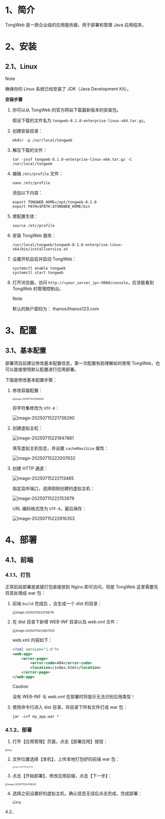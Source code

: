 # 1、简介

TongWeb 是一款企业级的应用服务器，用于部署和管理 Java 应用程序。



# 2、安装

## 2.1、Linux

> [!NOTE]
>
> 确保你的 Linux 系统已经安装了 JDK（Java Development Kit）。

**安装步骤**

1. 你可以从 TongWeb 的官方网站下载最新版本的安装包。

   假设下载的文件名为 `tongweb-8.1.0-enterprise-linux-x64.tar.gz`。

2. 创建安装目录：

   ```shell
   mkdir -p /usr/local/tongweb
   ```

3. 解压下载的文件：
   ```shell
   tar -zxvf tongweb-8.1.0-enterprise-linux-x64.tar.gz -C /usr/local/tongweb
   ```

4. 编辑 `/etc/profile` 文件：
   ```shell
   nano /etc/profile
   ```

   添加以下内容：

   ```
   export TONGWEB_HOME=/opt/tongweb-8.1.0
   export PATH=$PATH:$TONGWEB_HOME/bin
   ```

5. 使配置生效：

   ```shell
   source /etc/profile
   ```

6. 安装 TongWeb 服务：

   ```shell
   /usr/local/tongweb/tongweb-8.1.0-enterprise-linux-x64/bin/installservice.sh
   ```

7. 设置开机自启并启动 TongWeb：

   ```shell
   systemctl enable tongweb
   systemctl start tongweb
   ```

8. 打开浏览器，访问 `http://<your_server_ip>:9060/console`，应该能看到 TongWeb 的管理控制台。

   > [!NOTE]
   >
   > 默认的账户密码为： thanos/thanos123.com



# 3、配置

## 3.1、基本配置

部署项目前建议修改基本配置信息，第一次配置有助理解如何使用 TongWeb，也可以直接使用默认配置进行应用部署。

下面是修改基本配置步骤：

1. 修改容器配置：

   <img src="!assets/TongWeb/image-20250715221659000.png" alt="image-20250715221659000" style="zoom: 50%;" />

   将字符集修改为 `UTF-8`：

   ![image-20250715221739290](!assets/TongWeb/image-20250715221739290.png)

2. 创建虚拟主机：

   ![image-20250715221947881](!assets/TongWeb/image-20250715221947881.png)

   填写虚拟主机信息，并设置 `cacheMaxiSize` 属性：

   ![image-20250715222007632](!assets/TongWeb/image-20250715222007632.png)

3. 创建 HTTP 通道：

   ![image-20250715222113465](!assets/TongWeb/image-20250715222113465.png)

   指定监听端口，选择刚刚创建的虚拟主机：

   ![image-20250715222153979](!assets/TongWeb/image-20250715222153979.png)

   URL 编码格式改为 `UTF-8`，最后保存：

   ![image-20250715222816353](!assets/TongWeb/image-20250715222816353.png)



# 4、部署

## 4.1、前端

### 4.1.1、打包

正常前段部署是直接打包直接放到 Nginx 即可访问，但是 TongWeb 这里需要先将其处理成 war 包：

1. 前端 `build` 完成后 ，会生成一个 dist 的目录：

   <img src="!assets/TongWeb/image-20250715223758719.png" alt="image-20250715223758719" style="zoom:67%;" />

2. 在 dist 目录下新增 WEB-INF 目录以及 web.xml 文件：

   <img src="!assets/TongWeb/image-20250715223857025.png" alt="image-20250715223857025" style="zoom:67%;" />

   web.xml 内容如下：

   ```xml
   <?xml version="1.0"?>
   <web-app>
       <error-page>
           <error-code>404</error-code>
           <location>/index.html</location>
       </error-page>
   </web-app>
   ```

   > [!CAUTION]
   >
   > 没有 WEB-INF 与 web.xml 在部署时将提示无法识别应用类型！

3. 使用命令行进入 dist 目录，将目录下所有文件打成 war 包：

   ```shell
   jar -cvf my_app.war *
   ```



### 4.1.2、部署

1.  打开【应用管理】页面，点击【部署应用】按钮：

   <img src="!assets/TongWeb/image_1702978002159-4dba7fb0ac3e3f956ba26ba740eeddf5.png" alt="img" style="zoom:50%;" />

2. 文件位置选择【本机】，上传本地打包好的前端 war 包：

   <img src="!assets/TongWeb/image-20250715224212733.png" alt="image-20250715224212733" style="zoom: 33%;" />

3.  点击【开始部署】，修改应用前缀，点击【下一步】：

   <img src="!assets/TongWeb/image-20250715224316242.png" alt="image-20250715224316242" style="zoom: 50%;" />

4. 选择之前设置好的虚拟主机，确认信息无误后点击完成，完成部署：

   <img src="!assets/TongWeb/image_1702979111280-dd5bd9e5e564194ed9ea06a189ec91b6.png" alt="img" style="zoom:67%;" />



4.2、